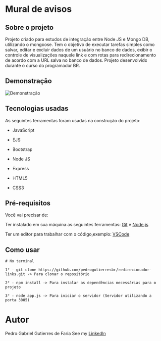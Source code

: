 # Mural de avisos

## Sobre o projeto

Projeto criado para estudos de integração entre Node JS e Mongo DB, utilizando o mongoose. Tem o objetivo de executar tarefas simples como salvar, editar e excluir dados de um usuário no banco de dados, exibir o controle de visualizações naquele link e com rotas para redirecionamento de acordo com a URL salva no banco de dados. Projeto desenvolvido durante o curso do programador BR.

## Demonstração

![Demonstração](https://github.com/pedrogutierresbr/redirecionador-links/blob/main/public/assets/layout.png?raw=true)

## Tecnologias usadas

As seguintes ferramentas foram usadas na construção do projeto:

-   JavaScript

-   EJS

-   Bootstrap

-   Node JS

-   Express

-   HTML5

-   CSS3

## Pré-requisitos

Você vai precisar de:

Ter instalado em sua máquina as seguintes ferramentas: [Git](https://git-scm.com/) e [Node.js](https://nodejs.org/en/).

Ter um editor para trabalhar com o código,exemplo: [VSCode](https://code.visualstudio.com/)

## Como usar

```
# No terminal

1° - git clone https://github.com/pedrogutierresbr/redirecionador-links.git -> Para clonar o repositório

2° - npm install -> Para instalar as dependências necessárias para o projeto

3° - node app.js -> Para iniciar o servidor (Servidor utilizando a porta 3005)
```

# Autor

Pedro Gabriel Gutierres de Faria
See my [LinkedIn](https://www.linkedin.com/in/pedro-gutierres/)

